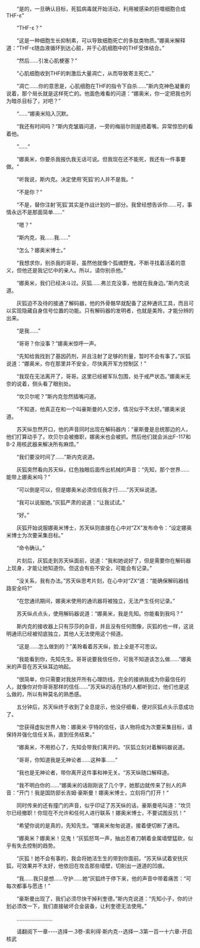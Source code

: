 <div class="read-content j_readContent" id="">
                <p>　　“是的，一旦确认目标，死狐病毒就开始活动，利用被感染的巨噬细胞合成THF-ε”<p>　　“THF-ε？”<p>　　“这是一种细胞生长抑制素，可以导致细胞死亡的多肽类物质。”娜奥米解释道：“THF-ε随血液循环到达心脏，并于心肌细胞中的THF受体结合。”<p>　　“然后……引发心肌梗塞？”<p>　　“心肌细胞收到THF的刺激后大量凋亡，从而导致寄主死亡。”<p>　　“凋亡……你的意思是，心肌细胞在THF的指令下自杀……”斯内克神色凝重的说着，那个局长就是这样死亡的。他面色难看的问道：“娜奥米，你一定把我也列为暗杀目标了，对吧？”<p>　　“……“娜奥米陷入沉默。<p>　　“我还有时间吗？“斯内克皱眉问道，一旁的梅丽尔则是捂着嘴，异常惊恐的看着他。<p>　　“……“<p>　　“娜奥米，你要杀我报仇我无话可说。但我现在还不能死，我还有一件事要做。“<p>　　“听我说，斯内克。决定使用’死狐’的人并不是我。“<p>　　“不是你？“<p>　　“不是，替你注射’死狐’其实是作战计划的一部分。我曾经想告诉你……可，事情永远不是那面简单……“<p>　　“嗯？“<p>　　“斯内克，我……我……”<p>　　“怎么？娜奥米博士。”<p>　　“我想求你，别杀我的哥哥，虽然他就像个孤魂野鬼，不断寻找着活着的意义，但他还是我记忆中的亲人。所以，请你别杀他。”<p>　　“娜奥米，我们已经决斗过。灰狐……弗兰克没事，他就在我身边。”斯内克说道。<p>　　灰狐迫不及待的接通了解码器，他的外骨骼早就配备了这种通讯工具，而且可以实现隐藏自身信号位置的功能。只有解码器的发明者，也就是美玲，才能分辨的出来。<p>　　“是我……”<p>　　“哥哥？你没事？”娜奥米惊呼一声。<p>　　“先知给我找到了基因药剂，并且注射了足够的剂量，暂时不会有事了。”灰狐说道：“娜奥米，你在那里并不安全，尽快离开军方控制区！”<p>　　“我现在无法离开了，哥哥。这里已经被军队包围，处于戒严状态。”娜奥米无奈的说着，侧头看了眼别处。<p>　　“坎贝尔呢？”斯内克忽然插嘴问道。<p>　　“不知道，他真正在和一个叫豪斯曼的人交涉，情况似乎不太好。”娜奥米说道。<p>　　苏天纵忽然开口，他的声音同时出现在解码器内：“豪斯曼是总统那边的人，他们打算动手了。坎贝尔会被撤职，娜奥米也会被抓。然后他们就会派出F-117和B-2 用核武器来解决所有麻烦。”<p>　　“我们要没时间了……”斯内克说道。<p>　　灰狐突然看向苏天纵，红色独眼后面传出机械的声音：“先知，那个世界……能带上娜奥米吗？”<p>　　“可以倒是可以，但是娜奥米必须信任我才行……”苏天纵说道。<p>　　“我可以说服她。”灰狐严肃的说道：“让我试试。”<p>　　“好。”<p>　　灰狐开始说服娜奥米博士，苏天纵则直接在心中对“ZX”发布命令：“设定娜奥米博士为次要采集目标。”<p>　　“命令确认。”<p>　　片刻后，灰狐走到苏天纵面前，说道：“我和她说好了，但是需要你在解码器上现身，才能让她知道你。但这会有些不安全，可能会有记录。”<p>　　“没关系，我有办法。”苏天纵思考片刻，在心中对“ZX“道：“能确保解码器线路安全吗?“<p>　　“在您通讯期间，娜奥米使用的通讯器将被独立，无法产生任何记录。”<p>　　苏天纵点点头，使用解码器说道：“娜奥米，我是先知。你能看到我吗？”<p>　　斯内克的接收器上只有莎莎的杂音，并且没有任何图像，灰狐的也一样，这说明通讯已经被彻底独立，其他人无法使用这个频道。<p>　　“这是……怎么做到的？”美玲看着苏天纵，脸上全是不可思议。<p>　　“我能看到你，先知先生。哥哥说要我信任你，可我不知道该怎么做……”娜奥米的声音在苏天纵耳边响起。<p>　　“很简单，你只需要对我放开所有心理防线，完全的接纳我成为你最信任的人，就像你对你哥哥那样的信任……”苏天纵的话在场的人都听到过，他们也是这么做的，所以有种莫名的熟悉感。<p>　　五分钟后，苏天纵终于收到了全息提示，他没仔细看，便对灰狐点头示意成功了。<p>　　“您获得虚拟世界人物：娜奥米·亨特的信任，该人物将成为次要采集目标，请保持并强化信任关系，直到任务结束。”<p>　　“娜奥米，不用担心了，先知会带我们离开的。“灰狐立刻对着解码器说道。<p>　　“哥哥，你知道我是无神论者……这种事……“<p>　　“我也是无神论者，带你离开这件事和神无关。“苏天纵随口解释道。<p>　　“我不明白你的……“娜奥米的话刚刚说了几个字，她那边就传来了别人的声音：”开门！我是国防部长吉姆·豪斯曼！娜奥米博士，立刻将门打开！“<p>　　同时传来的还有撞门的声音，似乎印证了苏天纵的话，豪斯曼吼叫道：“坎贝尔已经撤职！你现在不允许和任何人进行联系！娜奥米博士，不要试图反抗！“<p>　　“希望你说的是真的，先知先生。“娜奥米匆匆说道，接着便切断了通讯。<p>　　“娜奥米？娜奥米！见鬼！“灰狐怒骂一声，抽出忍者刀朝着金属墙壁猛砍，似乎有失去控制的趋势。<p>　　“灰狐！她不会有事的，我会将她活生生的带到你面前。“苏天纵试着安抚灰狐，可效果并不太好，他依旧在攻击那些墙壁，切削出一道道的凹痕。<p>　　“我……我只是想……守护……她“灰狐终于停下来，他的声音中带着痛苦：“可每次都事与愿违！”<p>　　“豪斯曼出现了，我们必须尽快干掉利奎德。”斯内克说道：“先知小子，你的计划必须改一下，我们直接破坏合金装备，让利奎德无法使用。”<p>　　……………………<p>　　请翻阅下一章----选择一.3卷-索利得·斯内克--选择一.3第一百一十六章-开启核武<p> 
            </div>
